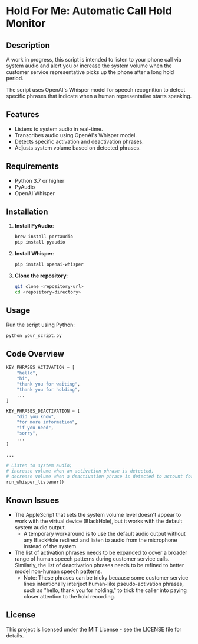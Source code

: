 # Hold For Me: Automatic Call Hold Monitor

## Description
A work in progress, this script is intended to listen to your phone call via system audio and alert you or increase the system volume when the customer service representative picks up the phone after a long hold period. 

The script uses OpenAI's Whisper model for speech recognition to detect specific phrases that indicate when a human representative starts speaking.

## Features
- Listens to system audio in real-time.
- Transcribes audio using OpenAI's Whisper model.
- Detects specific activation and deactivation phrases.
- Adjusts system volume based on detected phrases.

## Requirements
- Python 3.7 or higher
- PyAudio
- OpenAI Whisper

## Installation
1. **Install PyAudio**:
    ```bash
    brew install portaudio
    pip install pyaudio
    ```

2. **Install Whisper**:
    ```bash
    pip install openai-whisper
    ```

3. **Clone the repository**:
    ```bash
    git clone <repository-url>
    cd <repository-directory>
    ```

## Usage
Run the script using Python:
```bash
python your_script.py
```

## Code Overview

```python
KEY_PHRASES_ACTIVATION = [
    "hello",
    "hi",
    "thank you for waiting",
    "thank you for holding",
    ...
]

KEY_PHRASES_DEACTIVATION = [
    "did you know",
    "for more information",
    "if you need",
    "sorry",
    ...
]  

... 

# Listen to system audio;
# increase volume when an activation phrase is detected,
# decrease volume when a deactivation phrase is detected to account for false positive activations
run_whisper_listener()
```

## Known Issues

- The AppleScript that sets the system volume level doesn't appear to work with the virtual device (BlackHole), but it works with the default system audio output.
  - A temporary workaround is to use the default audio output without any BlackHole redirect and listen to audio from the microphone instead of the system.
- The list of activation phrases needs to be expanded to cover a broader range of human speech patterns during customer service calls. Similarly, the list of deactivation phrases needs to be refined to better model non-human speech patterns. 
  - Note: These phrases can be tricky because some customer service lines intentionally interject human-like pseudo-activation phrases, such as "hello, thank you for holding," to trick the caller into paying closer attention to the hold recording.

## License
This project is licensed under the MIT License - see the LICENSE file for details.